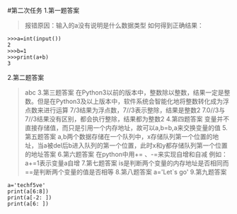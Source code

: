 #第二次任务
1.第一题答案
>报错原因：输入的a没有说明是什么数据类型
>如何得到正确结果：
```
>>>a=int(input())
2
>>>b=1
>>>print(a+b)
3
```
2.第二题答案
>abc
3.第三题答案
>在Python3以前的版本中，整数除以整数，结果一定是整数。但是在Python3及以上版本中，软件系统会智能化地将整数转化成为浮点数来进行运算
>7/3结果为浮点数，7//3表示整除，结果是整数2
>7.0//3与7//3结果没有区别，都会执行整除，结果都为整数2
4.第四题答案
>变量并不直接存储值，而只是引用一个内存地址，故可以a,b=b,a来交换变量的值
5.第五题答案
>a,b两个数据存储在一个队列中，x存储队列第一个位置的地址，当a被del后b进入队列的第一个位置，此时x和y都存储队列第一个位置的地址答案
6.第六题答案
>在python中用+= 、-=来实现自增和自减
例如：a+=1表示变量a自增
7.第七题答案
>is是判断两个变量的内存地址是否相同而==是判断两个变量的值是否相等
8.第八题答案
>a='Let`s go'
9.第九题答案
```
a='techf5ve'
print(a[6:8])
print(a[-2: ])
print(a[6: ])
```

